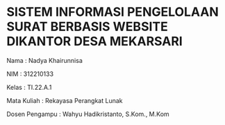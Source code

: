 # SISTEM INFORMASI PENGELOLAAN SURAT BERBASIS WEBSITE DIKANTOR DESA MEKARSARI

Nama                : Nadya Khairunnisa

NIM                 : 312210133

Kelas               : TI.22.A.1

Mata Kuliah         : Rekayasa Perangkat Lunak

Dosen Pengampu      : Wahyu Hadikristanto, S.Kom., M.Kom

